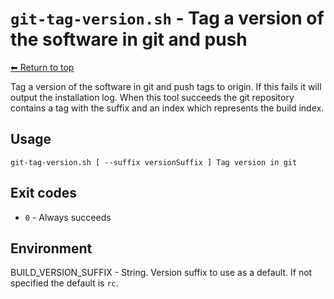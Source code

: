 
# `git-tag-version.sh` - Tag a version of the software in git and push

[⬅ Return to top](index.md)

Tag a version of the software in git and push tags to origin.
If this fails it will output the installation log.
When this tool succeeds the git repository contains a tag with the suffix and an index which represents the build index.

## Usage

    git-tag-version.sh [ --suffix versionSuffix ] Tag version in git

## Exit codes

- `0` - Always succeeds

## Environment

BUILD_VERSION_SUFFIX - String. Version suffix to use as a default. If not specified the default is `rc`.
